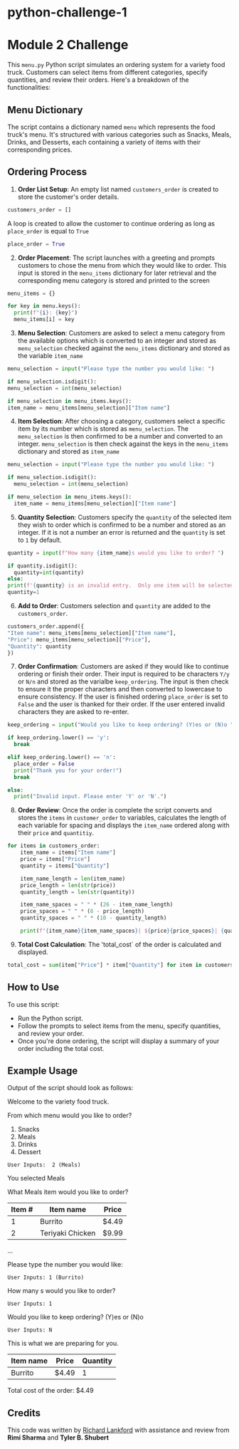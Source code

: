 # python-challenge-1
# Module 2 Challenge

This `menu.py` Python script simulates an ordering system for a variety food truck. Customers can select items from different categories, specify quantities, and review their orders. Here's a breakdown of the functionalities:

## Menu Dictionary

The script contains a dictionary named `menu` which represents the food truck's menu. It's structured with various categories such as Snacks, Meals, Drinks, and Desserts, each containing a variety of items with their corresponding prices.

## Ordering Process

1. **Order List Setup**: An empty list named `customers_order` is created to store the customer's order details.
```python
customers_order = []
```
A loop is created to allow the customer to continue ordering as long as `place_order` is equal to `True`
```python
place_order = True
```
2. **Order Placement**: The script launches with a greeting and prompts customers to chose the menu from which they would like to order.  This input is stored in the `menu_items` dictionary for later retrieval and the corresponding menu category is stored and  printed to the screen
```python
menu_items = {}

for key in menu.keys():
  print(f"{i}: {key}")
  menu_items[i] = key
```
3. **Menu Selection**: Customers are asked to select a menu category from the available options which is converted to an integer and stored as `menu_selection` checked against the `menu_items` dictionary and stored as the variable `item_name`
```python
menu_selection = input("Please type the number you would like: ")

if menu_selection.isdigit():
menu_selection = int(menu_selection)

if menu_selection in menu_items.keys():
item_name = menu_items[menu_selection]["Item name"]
```  
4. **Item Selection**: After choosing a category, customers select a specific item by its number which is stored as `menu_selection`.  The `menu_selection` is then confirmed to be a number and converted to an integer.  `menu_selection` is then check against the keys in the `menu_items` dictionary and stored as `item_name`
```python
menu_selection = input("Please type the number you would like: ")

if menu_selection.isdigit():
  menu_selection = int(menu_selection)

if menu_selection in menu_items.keys():
  item_name = menu_items[menu_selection]["Item name"]
```
5. **Quantity Selection**: Customers specify the `quantity` of the selected item they wish to order which is confirmed to be a number and stored as an integer. If it is not a number an error is returned and the `quantity` is set to `1` by default.
```python
quantity = input(f"How many {item_name}s would you like to order? ")

if quantity.isdigit():
  quantity=int(quantity)
else:
print(f'{quantity} is an invalid entry.  Only one item will be selected')
quantity=1
```  
6. **Add to Order**: Customers selection and `quantity` are added to the `customers_order`.
```python
customers_order.append({
"Item name": menu_items[menu_selection]["Item name"],
"Price": menu_items[menu_selection]["Price"],
"Quantity": quantity
})
```     
7. **Order Confirmation**: Customers are asked if they would like to continue ordering or finish their order.  Their input is required to be characters `Y/y` or `N/n` and stored as the varialbe `keep_ordering`.  The input is then check to ensure it the proper characters and then converted to lowercase to ensure consistency.  If the user is finished ordering `place_order` is set to `False` and the user is thanked for their order.  If the user entered invalid characters they are asked to re-enter.
```python
keep_ordering = input("Would you like to keep ordering? (Y)es or (N)o ")

if keep_ordering.lower() == 'y':
  break

elif keep_ordering.lower() == 'n':
  place_order = False
  print("Thank you for your order!")
  break 

else:
  print("Invalid input. Please enter 'Y' or 'N'.")
```
8. **Order Review**: Once the order is complete the script converts and stores the `items` in `customer_order` to variables, calculates the length of each variable for spacing and displays the `item_name` ordered along with their `price` and `quantitiy`.
```python
for items in customers_order:
    item_name = items["Item name"]
    price = items["Price"]
    quantity = items["Quantity"]

    item_name_length = len(item_name)
    price_length = len(str(price))
    quantity_length = len(str(quantity))

    item_name_spaces = " " * (26 - item_name_length)
    price_spaces = " " * (6 - price_length)  
    quantity_spaces = " " * (10 - quantity_length) 

    print(f"{item_name}{item_name_spaces}| ${price}{price_spaces}| {quantity}{quantity_spaces}")
```
9. **Total Cost Calculation**: The 'total_cost` of the order is calculated and displayed.
```python
total_cost = sum(item["Price"] * item["Quantity"] for item in customers_order)
```

## How to Use

To use this script:
- Run the Python script.
- Follow the prompts to select items from the menu, specify quantities, and review your order.
- Once you're done ordering, the script will display a summary of your order including the total cost.

## Example Usage

Output of the script should look as follows:

Welcome to the variety food truck.

From which menu would you like to order?
1. Snacks
2. Meals
3. Drinks
4. Dessert

```
User Inputs:  2 (Meals) 
```

You selected Meals

What Meals item would you like to order?

Item # | Item name                | Price  
-------|--------------------------|-------  
1      | Burrito                  | $4.49  
2      | Teriyaki Chicken         | $9.99  
...

Please type the number you would like:

```
User Inputs: 1 (Burrito)
```
How many <item name>s would you like to order?  
```
User Inputs: 1  
```
Would you like to keep ordering? (Y)es or (N)o  
```
User Inputs: N
```
This is what we are preparing for you.  

Item name                 | Price  | Quantity  
--------------------------|--------|----------  
Burrito                   | $4.49  |     1  

Total cost of the order: $4.49  
  
  
## Credits 
This code was written by [Richard Lankford](https://github.com/rwlankford/python-challenge-1/tree/main) with assistance and review from **Rimi Sharma** and **Tyler B. Shubert**





